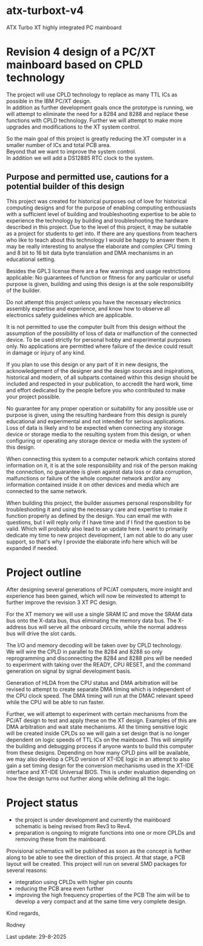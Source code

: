 # atx-turboxt-v4
ATX Turbo XT highly integrated PC mainboard

# Revision 4 design of a PC/XT mainboard based on CPLD technology  
The project will use CPLD technology to replace as many TTL ICs as possible in the IBM PC/XT design.  
In addition as further development goals once the prototype is running, we will attempt to eliminate the need for a 8284 and 8288 and replace these functions with CPLD technology. Further we will attempt to make more upgrades and modifications to the XT system control.  

So the main goal of this project is greatly reducing the XT computer in a smaller number of ICs and total PCB area.  
Beyond that we want to improve the system control.  
In addition we will add a DS12885 RTC clock to the system.

## Purpose and permitted use, cautions for a potential builder of this design
This project was created for historical purposes out of love for historical computing designs and for the purpose of enabling computing enthousiasts with a sufficient level of building and troubleshooting expertise to be able to experience the technology by building and troubleshooting the hardware described in this project. Due to the level of this project, it may be suitable as a project for students to get into. If there are any questions from teachers who like to teach about this technology I would be happy to answer them. It may be really interesting to analyse the elaborate and complex CPU timing and 8 bit to 16 bit data byte translation and DMA mechanisms in an educational setting.

Besides the GPL3 license there are a few warnings and usage restrictions applicable:
No guarantees of function or fitness for any particular or useful purpose is given, building and using this design is at the sole responsibility of the builder.

Do not attempt this project unless you have the necessary electronics assembly expertise and experience, and know how to observe all electronics safety guidelines which are applicable.

It is not permitted to use the computer built from this design without the assumption of the possibility of loss of data or malfunction of the connected device. To be used strictly for personal hobby and experimental purposes only. No applications are permitted where failure of the device could result in damage or injury of any kind.

If you plan to use this design or any part of it in new designs, the acknowledgement of the designer and the design sources and inspirations, historical and modern, of all subparts contained within this design should be included and respected in your publication, to accredit the hard work, time and effort dedicated by the people before you who contributed to make your project possible.

No guarantee for any proper operation or suitability for any possible use or purpose is given, using the resulting hardware from this design is purely educational and experimental and not intended for serious applications. Loss of data is likely and to be expected when connecting any storage device or storage media to the resulting system from this design, or when configuring or operating any storage device or media with the system of this design.

When connecting this system to a computer network which contains stored information on it, it is at the sole responsibility and risk of the person making the connection, no guarantee is given against data loss or data corruption, malfunctions or failure of the whole computer network and/or any information contained inside it on other devices and media which are connected to the same network.

When building this project, the builder assumes personal responsibility for troubleshooting it and using the necessary care and expertise to make it function properly as defined by the design. You can email me with questions, but I will reply only if I have time and if I find the question to be valid. Which will probably also lead to an update here. I want to primarily dedicate my time to new project development, I am not able to do any user support, so that's why I provide the elaborate info here which will be expanded if needed.

# Project outline
After designing several generations of PC/AT computers, more insight and experience has been gained, which will now be reinvested to attempt to further improve the revision 3 XT PC design.  

For the XT memory we will use a single SRAM IC and move the SRAM data bus onto the X-data bus, thus eliminating the memory data bus.
The X-address bus will serve all the onboard circuits, while the normal address bus will drive the slot cards.

The I/O and memory decoding will be taken over by CPLD technology.  
We will wire the CPLD in parallel to the 8284 and 8288 so only reprogramming and disconnecting the 8284 and 8288 pins will be needed to experiment with taking over the READY, CPU RESET, and the command generation on signal by signal development basis.

Generation of HLDA from the CPU status and DMA arbitration will be revised to attempt to create separate DMA timing which is independent of the CPU clock speed.
The DMA timing will run at the DMAC relevant speed while the CPU will be able to run faster.

Further, we will attempt to experiment with certain mechanisms from the PC/AT design to test and apply these on the XT design.
Examples of this are DMA arbitration and wait state mechanisms.
All the timing sensitive logic will be created inside CPLDs so we will gain a set design that is no longer dependent on logic speeds of TTL ICs on the mainboard. This will simplify the building and debugging process if anyone wants to build this computer from these designs.
Depending on how many CPLD pins will be available, we may also develop a CPLD version of XT-IDE logic in an attempt to also gain a set timing design for the conversion mechanisms used in the XT-IDE interface and XT-IDE Universal BIOS. This is under evaluation depending on how the design turns out further along while defining all the logic.

# Project status  
- the project is under development and currently the mainboard schematic is being revised from Rev3 to Rev4.
- preparation is ongoing to migrate functions into one or more CPLDs and removing these from the mainboard.

Provisional schematics will be published as soon as the concept is further along to be able to see the direction of this project.
At that stage, a PCB layout will be created.
This project will run on several SMD packages for several reasons:
- integration using CPLDs with higher pin counts
- reducing the PCB area even further
- improving the high frequency properties of the PCB
The aim will be to develop a very compact and at the same time very complete design.

Kind regards,

Rodney

Last update: 29-8-2025
